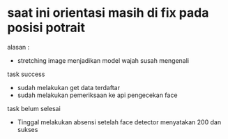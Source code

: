 # saat ini orientasi masih di fix pada posisi potrait 
 alasan :
- stretching image menjadikan model wajah susah mengenali


task success
- sudah melakukan get data terdaftar
- sudah melakukan pemeriksaan ke api pengecekan face


task belum selesai
- Tinggal melakukan absensi setelah face detector menyatakan 200 dan sukses 
